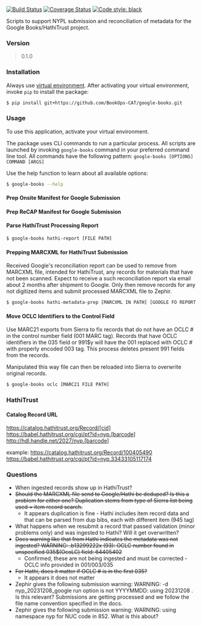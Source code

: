 [![Build Status](https://github.com/BookOps-CAT/google-books/actions/workflows/unit-tests.yaml/badge.svg?branch=main)](https://github.com/BookOps-CAT/google-books/actions) [![Coverage Status](https://coveralls.io/repos/github/BookOps-CAT/google-books/badge.svg?branch=main)](https://coveralls.io/github/BookOps-CAT/google-books?branch=main) [![Code style: black](https://img.shields.io/badge/code%20style-black-000000.svg)](https://github.com/psf/black)

Scripts to support NYPL submission and reconciliation of metadata for the Google Books/HathiTrust project.

### Version
> 0.1.0

### Installation
Always use [virtual environment](https://docs.python.org/3/library/venv.html). After activating your virtual environment, invoke `pip` to install the package:
```bash
$ pip install git+https://github.com/BookOps-CAT/google-books.git
```

### Usage

To use this application, activate your virtual environment.

The package uses CLI commands to run a particular process. All scripts are launched by invoking `google-books` command in your preferred command line tool.
All commands have the following pattern: `google-books [OPTIONS] COMMAND [ARGS]`

Use the help function to learn about all available options:
```bash
$ google-books --help
```

#### Prep Onsite Manifest for Google Submission
#### Prep ReCAP Manifest for Google Submission
#### Parse HathiTrust Processing Report

```bash
$ google-books hathi-report [FILE PATH]
```

#### Prepping MARCXML for HathiTrust Submission
Received Google's reconciliation report can be used to remove from MARCXML file, intended for HathiTrust, any records for materials that have not been scanned. Expect to receive a such reconciliation report via email about 2 months after shipment to Google. Only then remove records for any not digitized items and submit processed MARCXML file to Zephir.

```bash
$ google-books hathi-metadata-prep [MARCXML IN PATH] [GOOGLE FO REPORT PATH] [MARCXML OUT PATH]
```

#### Move OCLC Identifiers to the Control Field
Use MARC21 exports from Sierra to fix records that do not have an OCLC # in the control number field (001 MARC tag). Records that have OCLC identifiers in the 035 field or 991$y will have the 001 replaced with OCLC # with properly encoded 003 tag. This process deletes present 991 fields from the records.

Manipulated this way file can then be reloaded into Sierra to overwrite original records.

```bash
$ google-books oclc [MARC21 FILE PATH]
```


### HathiTrust
#### Catalog Record URL
https://catalog.hathitrust.org/Record/[cid]
https://babel.hathitrust.org/cgi/pt?id=nyp.[barcode]
http://hdl.handle.net/2027/nyp.[barcode]

example:
https://catalog.hathitrust.org/Record/100405490
https://babel.hathitrust.org/cgi/pt?id=nyp.33433105117174


### Questions
+ When ingested records show up in HathiTrust?
+ ~~Should the MARCXML file send to Google/Hathi be deduped? Is this a problem for either one? Duplication stems from type of Sierra list being used = item record search.~~
  + It appears duplication is fine - Hathi includes item record data and that can be parsed from dup bibs, each with different item (945 tag)
+ What happens when we resubmit a record that passed validation (minor problems only) and was ingested to Hathi? Will it get overwritten?
+ ~~Does warning like that from Hathi indicates the metadata was not ingested? WARNING: .b13299222x (93): OCLC number found in unspecified 035$(OcoLC) field: 64405402~~
  + Confirmed, these are not being ingested and must be corrected - OCLC info provided in 001/003/035
+ ~~For Hathi, does it matter if OCLC # is in the first 035?~~
  + It appears it does not matter
+ Zephir gives the following submission warning: WARNING: -d nyp_20231208_google run option is not YYYYMMDD: using 20231208 . Is this relevant? Submissions are getting processed and we follow the file name convention specified in the docs.
+ Zephir gives the following submission warning: WARNING: using namespace nyp for NUC code in 852. What is this about?